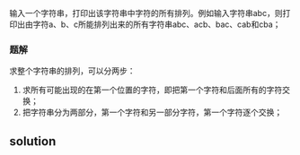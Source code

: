 输入一个字符串，打印出该字符串中字符的所有排列。例如输入字符串abc，则打印出由字符a、b、c所能排列出来的所有字符串abc、acb、bac、cab和cba；

### 题解

求整个字符串的排列，可以分两步：
1. 求所有可能出现的在第一个位置的字符，即把第一个字符和后面所有的字符交换；
2. 把字符串分为两部分，第一个字符和另一部分字符，第一个字符逐个交换；

## solution

```
```